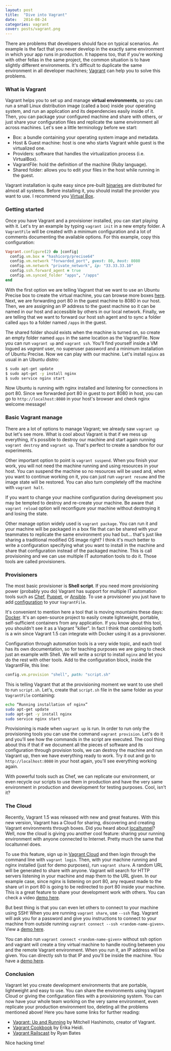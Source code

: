 ```yaml
---
layout: post
title:  "Dive into Vagrant"
date:   2014-08-24
categories: vagrant
cover: posts/vagrant.png
---
```

There are problems that developers should face on typical scenarios. An example is the fact that you never develop in the exactly same environment in which your app runs in production. It happens too, that if you're working with other fellas in the same project, the common situation is to have slightly different environments. It's difficult to duplicate the same environment in all developer machines; [Vagrant](http://www.vagrantup.com) can help you to solve this problems.

### What is Vagrant

Vagrant helps you to set up and manage **virtual environments**, so you can run a small Linux distribution image (called a box) inside your operating system, and run an application and its dependencies easily inside of it. Then, you can package your configured machine and share with others, or just share your configuration files and replicate the same environment all across machines. Let's see a little terminology before we start:

- Box: a bundle containing your operating system image and metadata.
- Host &amp; Guest machine: host is one who starts Vagrant while guest is the virtualized one.
- Providers: software that handles the virtualization process (i.e. VirtualBox).
- VagrantFile: hold the definition of the machine (Ruby language).
- Shared folder: allows you to edit your files in the host while running in the guest.

Vagrant installation is quite easy since pre-built [binaries](http://www.vagrantup.com/downloads.html) are distributed for almost all systems. Before installing it, you should install the provider you want to use. I recommend you [Virtual Box](https://www.virtualbox.org/).

### Getting started

Once you have Vagrant and a provisioner installed, you can start playing with it. Let's try an example by typing `vagrant init` in a new empty folder. A `VagrantFile` will be created with a minimum configuration and a lot of comments documenting the available options. For this example, copy this configuration:

```ruby
Vagrant.configure(2) do |config|
  config.vm.box = "hashicorp/precise64"
  config.vm.network "forwarded_port", guest: 80, host: 8080
  config.vm.network "private_network", ip: "33.33.33.10"
  config.ssh.forward_agent = true
  config.vm.synced_folder "apps", "/apps"
end
```

With the first option we are telling Vagrant that we want to use an Ubuntu Precise box to create the virtual machine, you can browse more boxes [here](https://vagrantcloud.com/discover/featured). Next, we are forwarding port 80 in the guest machine to 8080 in our host. Then, we are assigning an IP address to the guest machine so it can be named in our host and accessible by others in our local network. Finally, we are telling that we want to forward our host ssh agent and to sync a folder called `apps` to a folder named `/apps` in the guest.

The shared folder should exists when the machine is turned on, so create an empty folder named `apps` in the same location as the VagrantFile. Now you can run `vagrant up` and `vagrant ssh`. You'll find yourself inside a VM logued as *vagrant* user, no superuser password and a minimum installation of Ubuntu Precise. Now we can play with our machine. Let's install `nginx` as usual in an Ubuntu distro:

```bash
$ sudo apt-get update
$ sudo apt-get -y install nginx
$ sudo service nginx start
```

Now Ubuntu is running with nginx installed and listening for connections in port 80. Since we forwarded port 80 in guest to port 8080 in host, you can go to `http://localhost:8080` in your host's browser and check nginx welcome message!

### Basic Vagrant manage

There are a lot of options to manage Vagrant; we already saw `vagrant up` but let's see more. What is cool about Vagrant is that if we mess up everything, it's possible to destroy our machine and start again running `vagrant destroy` and `vagrant up`. That's perfect to create a sandbox for our experiments.

Other important option to point is `vagrant suspend`. When you finish your work, you will not need the machine running and using resources in your host. You can suspend the machine so no resources will be used and, when you want to continue working on it, you can just run `vagrant resume` and the image state will be restored. You can also turn completely off the machine with `vagrant halt`.

If you want to change your machine configuration during development you may be tempted to destroy and re-create your machine. Be aware that `vagrant reload` option will reconfigure your machine without destroying it and losing the state.

Other manage option widely used is `vagrant package`. You can run it and your machine will be packaged in a box file that can be shared with your teammates to replicate the same environment you had but… that's just like sharing a traditional modified OS image right? I think it's much better to write a configuration specifying what you want to install in the machine and share that configuration instead of the packaged machine. This is call provisioning and we can use multiple IT automation tools to do it. Those tools are called provisioners.

### Provisioners

The most basic provisioner is **Shell script**. If you need more provisioning power (probably you do) Vagrant has support for multiple IT automation tools such as [Chef](http://www.getchef.com/chef/), [Puppet](http://puppetlabs.com/), or [Ansible](http://www.ansible.com/home). To use a provisioner you just have to add [configuration](http://docs.vagrantup.com/v2/provisioning/index.html) to your `VagrantFile`.

It's convenient to mention here a tool that is moving mountains these days: [Docker](http://www.docker.io). It's an open-source project to easily create lightweight, portable, self-sufficient containers from any application. If you know about this tool, you shouldn't see it as a Vagrant "killer". In fact I think that combining both is a win since Vagrant 1.5 can integrate with Docker using it as a provisioner.  

Configuration through automation tools is a very wide topic, and each tool has its own documentation, so for teaching purposes we are going to check just an example with Shell. We will write a script to install `nginx` and let you do the rest with other tools. Add to the configuration block, inside the VagrantFile, this line:

```ruby
config.vm.provision "shell", path: "script.sh"
```

This is telling Vagrant that at the provisioning moment we want to use shell  to run `script.sh`. Let's, create that `script.sh` file in the same folder as your `VagrantFile` containing:

```bash
echo “Running installation of nginx”
sudo apt-get update
sudo apt-get -y install nginx
sudo service nginx start
```

Provisioning is made when `vagrant up` is run. In order to run only the provisioning tools you can use the command `vagrant provision`. Let's do it and you’ll see how the commands in the script are executed. The cool thing about this if that if we document all the pieces of software and its configuration through provision tools, we can destroy the machine and run Vagrant up, then we have everything ready to work. Try it out and go to `http://localhost:8080` in your host again, you'll see everything working again.

With powerful tools such as Chef, we can replicate our environment, or even recycle our scripts to use them in production and have the very same environment in production and development for testing purposes. Cool, isn't it?

### The Cloud

Recently, Vagrant 1.5 was released with new and great features. With this new version, Vagrant has a Cloud for sharing, discovering and creating Vagrant environments through boxes. Did you heard about [localtunnel](http://localtunnel.me/)? Well, now the cloud is giving you another cool feature: sharing your running environment with anyone connected to Internet. Pretty much the same that localtunnel does.

To use this feature, sign up in [Vagrant Cloud](https://vagrantcloud.com/) and then login through the command line with `vagrant login`. Then, with your machine running and nginx installed (just for demo purposes), run `vagrant share`. A random URL will be generated to share with anyone. Vagrant will search for HTTP servers listening in your machine and map them to the URL given. In our example case, since nginx is listening on port 80, any request made to the share url in port 80 is going to be redirected to port 80 inside your machine. This is a great feature to share your development work with others. You can check a video [demo here](http://vimeo.com/87525972).

But best thing is that you can even let others to connect to your machine using SSH! When you are running `vagrant share`, use `--ssh` flag. Vagrant will ask you for a password and give you instructions to connect to your machine from outside running `vagrant connect --ssh <random-name-given>`. View a [demo here](http://vimeo.com/87525810).

You can also run `vagrant connect <random-name-given>` without ssh option and vagrant will create a tiny virtual machine to handle routing between you and the remote Vagrant environment. When you run it, an IP address will be given. You can directly ssh to that IP and you'll be inside the machine. You have a [demo here](http://vimeo.com/87590529).

### Conclusion

Vagrant let you create development environments that are portable, lightweight and easy to use. You can share the environments using Vagrant Cloud or giving the configuration files with a provisioning system. You can now have your whole team working on the very same environment, even replicate your production environment too, deleting all the problems mentioned above! Here you have some links for further reading:

- [Vagrant: Up and Running](http://shop.oreilly.com/product/0636920026358.do) by Mitchell Hashimoto, creator of Vagrant.
- [Vagrant Cookbook](https://leanpub.com/vagrantcookbook) by Erika Heidi.
- [Vagrant Railscast](http://railscasts.com/episodes/292-virtual-machines-with-vagrant?view=asciicast) by Ryan Bates

Nice hacking time!
